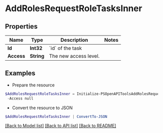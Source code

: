 # AddRolesRequestRoleTasksInner
## Properties

Name | Type | Description | Notes
------------ | ------------- | ------------- | -------------
**Id** | **Int32** | &#x60;id&#x60; of the task | 
**Access** | **String** | The new access level. | 

## Examples

- Prepare the resource
```powershell
$AddRolesRequestRoleTasksInner = Initialize-PSOpenAPIToolsAddRolesRequestRoleTasksInner  -Id null `
 -Access null
```

- Convert the resource to JSON
```powershell
$AddRolesRequestRoleTasksInner | ConvertTo-JSON
```

[[Back to Model list]](../README.md#documentation-for-models) [[Back to API list]](../README.md#documentation-for-api-endpoints) [[Back to README]](../README.md)

